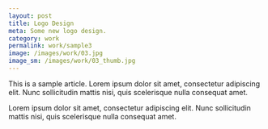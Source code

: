 ```yaml
---
layout: post
title: Logo Design
meta: Some new logo design.
category: work
permalink: work/sample3
image: /images/work/03.jpg
image_sm: /images/work/03_thumb.jpg
---
```


This is a sample article. Lorem ipsum dolor sit amet, consectetur adipiscing elit. Nunc sollicitudin mattis nisi, quis scelerisque nulla consequat amet.

Lorem ipsum dolor sit amet, consectetur adipiscing elit. Nunc sollicitudin mattis nisi, quis scelerisque nulla consequat amet.